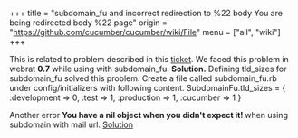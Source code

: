 +++
title = "subdomain_fu and incorrect redirection to %22 body You are being redirected  body %22 page"
origin = "https://github.com/cucumber/cucumber/wiki/File"
menu = ["all", "wiki"]
+++

This is related to problem described in this [ticket](https://webrat.lighthouseapp.com/projects/10503/tickets/168-redirects-in-rails-23-not-being-followed-by-webrat). We faced this problem in webrat <b>0.7</b> while using with subdomain\_fu.
<b>Solution.</b>
Defining tld\_sizes for subdomain\_fu solved this problem.
Create a file called subdomain\_fu.rb under config/initializers with following content.
SubdomainFu.tld\_sizes = {
:development =&gt; 0, :test =&gt; 1, :production =&gt; 1, :cucumber =&gt; 1
}

Another error <b>You have a nil object when you didn't expect it! </b> when using subdomain with mail url.
[Solution](http://groups.google.com/group/cukes/browse_thread/thread/91efe1ef945ddda3/ba59cd0e7e9aa51f?lnk=gst&q=vijendra#ba59cd0e7e9aa51f)
